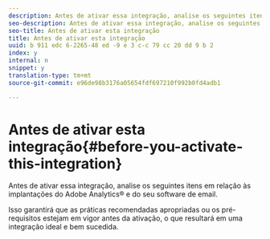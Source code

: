 ```yaml
---
description: Antes de ativar essa integração, analise os seguintes itens em relação às implantações do Adobe Analytics® e do seu software de email.
seo-description: Antes de ativar essa integração, analise os seguintes itens em relação às implantações do Adobe Analytics® e do seu software de email.
seo-title: Antes de ativar esta integração
title: Antes de ativar esta integração
uuid: b 911 edc 6-2265-48 ed -9 e 3 c-c 79 cc 20 dd 9 b 2
index: y
internal: n
snippet: y
translation-type: tm+mt
source-git-commit: e96de98b3176a05654fdf697210f992b0fd4adb1

---
```



# Antes de ativar esta integração{#before-you-activate-this-integration}

Antes de ativar essa integração, analise os seguintes itens em relação às implantações do Adobe Analytics® e do seu software de email.

Isso garantirá que as práticas recomendadas apropriadas ou os pré-requisitos estejam em vigor antes da ativação, o que resultará em uma integração ideal e bem sucedida.
